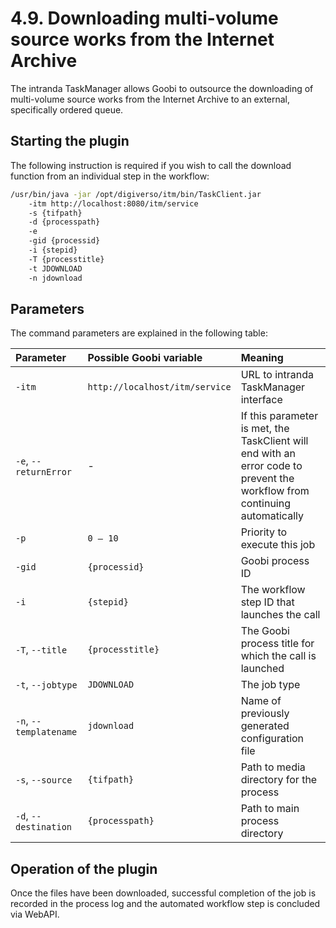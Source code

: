 # 4.9. Downloading multi-volume source works from the Internet Archive

The intranda TaskManager allows Goobi to outsource the downloading of multi-volume source works from the Internet Archive to an external, specifically ordered queue.

## Starting the plugin

The following instruction is required if you wish to call the download function from an individual step in the workflow:

```bash
/usr/bin/java -jar /opt/digiverso/itm/bin/TaskClient.jar 
    -itm http://localhost:8080/itm/service 
    -s {tifpath} 
    -d {processpath} 
    -e 
    -gid {processid} 
    -i {stepid} 
    -T {processtitle} 
    -t JDOWNLOAD 
    -n jdownload
```

## Parameters

The command parameters are explained in the following table:

| Parameter | Possible Goobi variable | Meaning |
| :--- | :--- | :--- |
| `-itm` | `http://localhost/itm/service` | URL to intranda TaskManager interface |
| `-e`, `--returnError` | - | If this parameter is met, the TaskClient will end with an error code to prevent the workflow from continuing automatically |
| `-p` | `0 – 10` | Priority to execute this job |
| `-gid` | `{processid}` | Goobi process ID |
| `-i` | `{stepid}` | The workflow step ID that launches the call |
| `-T`, `--title` | `{processtitle}` | The Goobi process title for which the call is launched |
| `-t`, `--jobtype` | `JDOWNLOAD` | The job type |
| `-n`, `--templatename` | `jdownload` | Name of previously generated configuration file |
| `-s`, `--source` | `{tifpath}` | Path to media directory for the process |
| `-d`, `--destination` | `{processpath}` | Path to main process directory |

## Operation of the plugin

Once the files have been downloaded, successful completion of the job is recorded in the process log and the automated workflow step is concluded via WebAPI.

